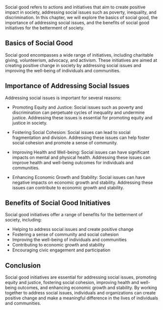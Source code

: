 
Social good refers to actions and initiatives that aim to create positive impact in society, addressing social issues such as poverty, inequality, and discrimination. In this chapter, we will explore the basics of social good, the importance of addressing social issues, and the benefits of social good initiatives for the betterment of society.

Basics of Social Good
---------------------

Social good encompasses a wide range of initiatives, including charitable giving, volunteerism, advocacy, and activism. These initiatives are aimed at creating positive change in society by addressing social issues and improving the well-being of individuals and communities.

Importance of Addressing Social Issues
--------------------------------------

Addressing social issues is important for several reasons:

* Promoting Equity and Justice: Social issues such as poverty and discrimination can perpetuate cycles of inequality and undermine justice. Addressing these issues is essential for promoting equity and justice in society.

* Fostering Social Cohesion: Social issues can lead to social fragmentation and division. Addressing these issues can help foster social cohesion and promote a sense of community.

* Improving Health and Well-being: Social issues can have significant impacts on mental and physical health. Addressing these issues can improve health and well-being outcomes for individuals and communities.

* Enhancing Economic Growth and Stability: Social issues can have negative impacts on economic growth and stability. Addressing these issues can contribute to economic growth and stability.

Benefits of Social Good Initiatives
-----------------------------------

Social good initiatives offer a range of benefits for the betterment of society, including:

* Helping to address social issues and create positive change
* Fostering a sense of community and social cohesion
* Improving the well-being of individuals and communities
* Contributing to economic growth and stability
* Encouraging civic engagement and participation

Conclusion
----------

Social good initiatives are essential for addressing social issues, promoting equity and justice, fostering social cohesion, improving health and well-being outcomes, and enhancing economic growth and stability. By working together to address social issues, individuals and organizations can create positive change and make a meaningful difference in the lives of individuals and communities.
